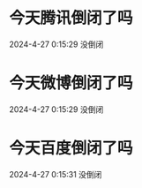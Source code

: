 # 今天腾讯倒闭了吗

2024-4-27 0:15:29 没倒闭

# 今天微博倒闭了吗

2024-4-27 0:15:29 没倒闭

# 今天百度倒闭了吗

2024-4-27 0:15:31 没倒闭

